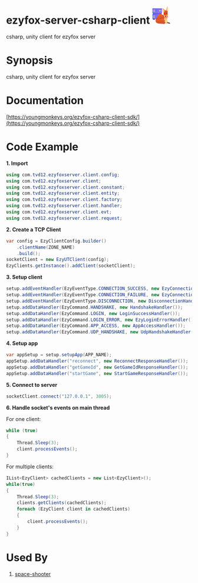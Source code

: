 # ezyfox-server-csharp-client <img src="https://github.com/youngmonkeys/ezyfox-server/blob/master/logo.png" width="48" height="48" />
csharp, unity client for ezyfox server

# Synopsis

csharp, unity client for ezyfox server

# Documentation
[https://youngmonkeys.org/ezyfox-csharp-client-sdk/](https://youngmonkeys.org/ezyfox-csharp-client-sdk/)

# Code Example

**1. Import**

```csharp
using com.tvd12.ezyfoxserver.client.config;
using com.tvd12.ezyfoxserver.client;
using com.tvd12.ezyfoxserver.client.constant;
using com.tvd12.ezyfoxserver.client.entity;
using com.tvd12.ezyfoxserver.client.factory;
using com.tvd12.ezyfoxserver.client.handler;
using com.tvd12.ezyfoxserver.client.evt;
using com.tvd12.ezyfoxserver.client.request;
```

**2. Create a TCP Client**

```csharp
var config = EzyClientConfig.builder()
    .clientName(ZONE_NAME)
    .build();
socketClient = new EzyUTClient(config);
EzyClients.getInstance().addClient(socketClient);
```

**3. Setup client**

```csharp
setup.addEventHandler(EzyEventType.CONNECTION_SUCCESS, new EzyConnectionSuccessHandler());
setup.addEventHandler(EzyEventType.CONNECTION_FAILURE, new EzyConnectionFailureHandler());
setup.addEventHandler(EzyEventType.DISCONNECTION, new DisconnectionHandler());
setup.addDataHandler(EzyCommand.HANDSHAKE, new HandshakeHandler());
setup.addDataHandler(EzyCommand.LOGIN, new LoginSuccessHandler());
setup.addDataHandler(EzyCommand.LOGIN_ERROR, new EzyLoginErrorHandler());
setup.addDataHandler(EzyCommand.APP_ACCESS, new AppAccessHandler());
setup.addDataHandler(EzyCommand.UDP_HANDSHAKE, new UdpHandshakeHandler());
```

**4. Setup app**

```csharp
var appSetup = setup.setupApp(APP_NAME);
appSetup.addDataHandler("reconnect", new ReconnectResponseHandler());
appSetup.addDataHandler("getGameId", new GetGameIdResponseHandler());
appSetup.addDataHandler("startGame", new StartGameResponseHandler());
```

**5. Connect to server**

```csharp
socketClient.connect("127.0.0.1", 3005);
```

**6. Handle socket's events on main thread**

For one client:

```csharp
while (true)
{
	Thread.Sleep(3);
	client.processEvents();
}
```

For multiple clients:

```csharp
IList<EzyClient> cachedClients = new List<EzyClient>();
while(true) 
{
    Thread.Sleep(3);
    clients.getClients(cachedClients);
    foreach (EzyClient client in cachedClients)
    {
        client.processEvents();
    }
}
```
# Used By
1. [space-shooter](https://youngmonkeys.org/asset/space-shooter/)